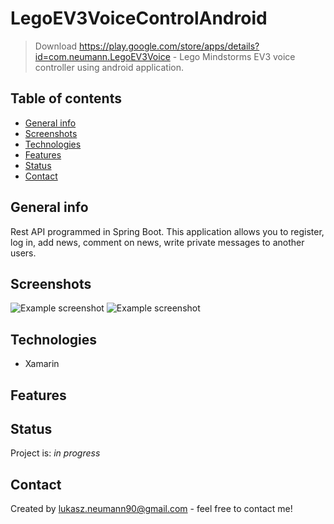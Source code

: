 # LegoEV3VoiceControlAndroid
> Download https://play.google.com/store/apps/details?id=com.neumann.LegoEV3Voice - Lego Mindstorms EV3 voice controller using android application.

## Table of contents
* [General info](#general-info)
* [Screenshots](#screenshots)
* [Technologies](#technologies)
* [Features](#features)
* [Status](#status)
* [Contact](#contact)

## General info
Rest API programmed in Spring Boot. This application allows you to register, log in, add news, comment on news, write private messages to another users.

## Screenshots
![Example screenshot](./img/Screenshot1.png)
![Example screenshot](./img/Screenshot2.png)

## Technologies
- Xamarin


## Features


## Status
Project is: _in progress_


## Contact
Created by lukasz.neumann90@gmail.com - feel free to contact me!
